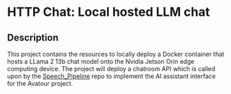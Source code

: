# HTTP Chat: Local hosted LLM chat

## Description
This project contains the resources to locally deploy a Docker container that hosts a LLama 2 13b chat model onto the Nvidia Jetson Orin edge computing device. The project will deploy a chatroom API which is called upon by the [Speech_Pipeline](https://github.com/HCR-Avatour/Speech_pipeline)  repo to implement the AI assistant interface for the Avatour project.

